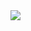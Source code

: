 <img src="https://github.com/musauyumaz/CSharp/blob/main/Gen%C3%A7ay%20Y%C4%B1ld%C4%B1z/A%E2%80%99dan%20Z%E2%80%99ye%20Temel%20C%23%2010%20Programlama%20E%C4%9Fitimi/97)%20Aritmetik%20Operat%C3%B6rlerde%20Kritik%20Yapal%C4%B1m%203(M%C3%BClakat%20Sorusu)/gorsel1-12-1536x878.jpg" width="auto">
